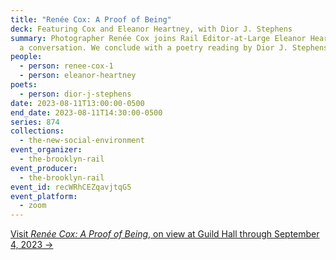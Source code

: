 ```yaml
---
title: "Renée Cox: A Proof of Being"
deck: Featuring Cox and Eleanor Heartney, with Dior J. Stephens
summary: Photographer Renée Cox joins Rail Editor-at-Large Eleanor Heartney for
  a conversation. We conclude with a poetry reading by Dior J. Stephens.
people:
  - person: renee-cox-1
  - person: eleanor-heartney
poets:
  - person: dior-j-stephens
date: 2023-08-11T13:00:00-0500
end_date: 2023-08-11T14:30:00-0500
series: 874
collections:
  - the-new-social-environment
event_organizer:
  - the-brooklyn-rail
event_producer:
  - the-brooklyn-rail
event_id: recWRhCEZqavjtqG5
event_platform:
  - zoom
---
```

[V﻿isit *Renée Cox: A Proof of Being*, on view at Guild Hall through September 4, 2023 →](https://www.guildhall.org/events/reneecoxaproofofbeing/)